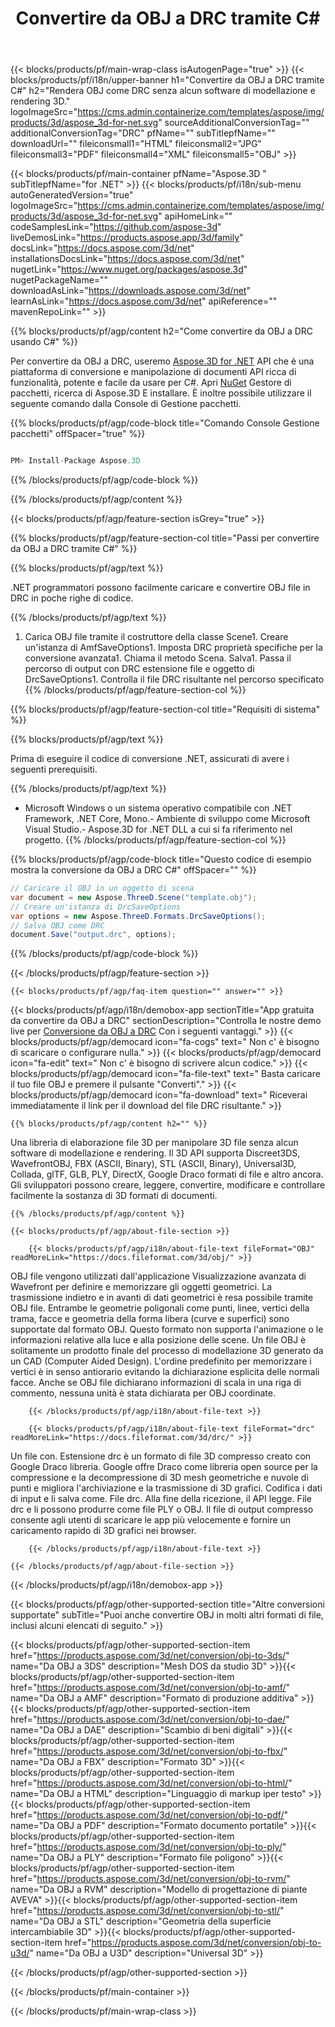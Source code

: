 ﻿---
title: Convertire da OBJ a DRC tramite C# 
url: /it/net/conversion/obj-to-drc/ 
description: Codice di esempio per la conversione da OBJ a DRC C#. Utilizza API codice di esempio per la conversione da OBJ file batch a DRC all'interno di VB.NET, Asp.NET o qualsiasi applicazione basata su .NET.
---
{{< blocks/products/pf/main-wrap-class isAutogenPage="true" >}}
{{< blocks/products/pf/i18n/upper-banner h1="Convertire da OBJ a DRC tramite C#" h2="Rendera OBJ come DRC senza alcun software di modellazione e rendering 3D." logoImageSrc="https://cms.admin.containerize.com/templates/aspose/img/products/3d/aspose_3d-for-net.svg" sourceAdditionalConversionTag="" additionalConversionTag="DRC" pfName="" subTitlepfName="" downloadUrl="" fileiconsmall1="HTML" fileiconsmall2="JPG" fileiconsmall3="PDF" fileiconsmall4="XML" fileiconsmall5="OBJ" >}}

{{< blocks/products/pf/main-container pfName="Aspose.3D " subTitlepfName="for .NET" >}}
{{< blocks/products/pf/i18n/sub-menu autoGeneratedVersion="true" logoImageSrc="https://cms.admin.containerize.com/templates/aspose/img/products/3d/aspose_3d-for-net.svg" apiHomeLink="" codeSamplesLink="https://github.com/aspose-3d" liveDemosLink="https://products.aspose.app/3d/family" docsLink="https://docs.aspose.com/3d/net" installationsDocsLink="https://docs.aspose.com/3d/net" nugetLink="https://www.nuget.org/packages/aspose.3d" nugetPackageName="" downloadAsLink="https://downloads.aspose.com/3d/net" learnAsLink="https://docs.aspose.com/3d/net" apiReference="" mavenRepoLink="" >}}

{{% blocks/products/pf/agp/content h2="Come convertire da OBJ a DRC usando C#" %}}

 Per convertire da OBJ a DRC, useremo
 [Aspose.3D for .NET](https://products.aspose.com/3d/net) 
 API che è una piattaforma di conversione e manipolazione di documenti API ricca di funzionalità, potente e facile da usare per C#. Apri
 [NuGet](https://www.nuget.org/packages/aspose.3d) 
 Gestore di pacchetti, ricerca di
 Aspose.3D 
 E installare. È inoltre possibile utilizzare il seguente comando dalla Console di Gestione pacchetti.

{{% blocks/products/pf/agp/code-block title="Comando Console Gestione pacchetti" offSpacer="true" %}}

```cs

PM> Install-Package Aspose.3D


```

{{% /blocks/products/pf/agp/code-block %}}

{{% /blocks/products/pf/agp/content %}}

{{< blocks/products/pf/agp/feature-section isGrey="true" >}}

{{% blocks/products/pf/agp/feature-section-col title="Passi per convertire da OBJ a DRC tramite C#" %}}

{{% blocks/products/pf/agp/text %}}

 .NET programmatori possono facilmente caricare e convertire OBJ file in DRC in poche righe di codice.

{{% /blocks/products/pf/agp/text %}}

1. Carica OBJ file tramite il costruttore della classe Scene1. Creare un'istanza di AmfSaveOptions1. Imposta DRC proprietà specifiche per la conversione avanzata1. Chiama il metodo Scena. Salva1. Passa il percorso di output con DRC estensione file e oggetto di DrcSaveOptions1. Controlla il file DRC risultante nel percorso specificato
{{% /blocks/products/pf/agp/feature-section-col %}}

{{% blocks/products/pf/agp/feature-section-col title="Requisiti di sistema" %}}

{{% blocks/products/pf/agp/text %}}

 Prima di eseguire il codice di conversione .NET, assicurati di avere i seguenti prerequisiti.

{{% /blocks/products/pf/agp/text %}}

- Microsoft Windows o un sistema operativo compatibile con .NET Framework, .NET Core, Mono.- Ambiente di sviluppo come Microsoft Visual Studio.- Aspose.3D for .NET DLL a cui si fa riferimento nel progetto.
{{% /blocks/products/pf/agp/feature-section-col %}}

{{% blocks/products/pf/agp/code-block title="Questo codice di esempio mostra la conversione da OBJ a DRC C#" offSpacer="" %}}

```cs
// Caricare il OBJ in un oggetto di scena 
var document = new Aspose.ThreeD.Scene("template.obj");
// Creare un'istanza di DrcSaveOptions 
var options = new Aspose.ThreeD.Formats.DrcSaveOptions();
// Salva OBJ come DRC 
document.Save("output.drc", options); 


```

{{% /blocks/products/pf/agp/code-block %}}

{{< /blocks/products/pf/agp/feature-section >}}

    {{< blocks/products/pf/agp/faq-item question="" answer="" >}}
 

<!-- aboutfile Starts -->

{{< blocks/products/pf/agp/i18n/demobox-app sectionTitle="App gratuita da convertire da OBJ a DRC" sectionDescription="Controlla le nostre demo live per [Conversione da OBJ a DRC](https://products.aspose.app/3d/conversion/obj-to-drc) Con i seguenti vantaggi." >}}
        {{< blocks/products/pf/agp/democard icon="fa-cogs" text=" Non c\' è bisogno di scaricare o configurare nulla." >}}
        {{< blocks/products/pf/agp/democard icon="fa-edit" text=" Non c\' è bisogno di scrivere alcun codice." >}}
        {{< blocks/products/pf/agp/democard icon="fa-file-text" text=" Basta caricare il tuo file OBJ e premere il pulsante \"Converti\"." >}}
        {{< blocks/products/pf/agp/democard icon="fa-download" text=" Riceverai immediatamente il link per il download del file DRC risultante." >}}

    {{% blocks/products/pf/agp/content h2="" %}}

 Una libreria di elaborazione file 3D per manipolare 3D file senza alcun software di modellazione e rendering. Il 3D API supporta Discreet3DS, WavefrontOBJ, FBX (ASCII, Binary), STL (ASCII, Binary), Universal3D, Collada, glTF, GLB, PLY, DirectX, Google Draco formati di file e altro ancora. Gli sviluppatori possono creare, leggere, convertire, modificare e controllare facilmente la sostanza di 3D formati di documenti.



    {{% /blocks/products/pf/agp/content %}}

    {{< blocks/products/pf/agp/about-file-section >}}

        {{< blocks/products/pf/agp/i18n/about-file-text fileFormat="OBJ" readMoreLink="https://docs.fileformat.com/3d/obj/" >}}
OBJ file vengono utilizzati dall'applicazione Visualizzazione avanzata di Wavefront per definire e memorizzare gli oggetti geometrici. La trasmissione indietro e in avanti di dati geometrici è resa possibile tramite OBJ file. Entrambe le geometrie poligonali come punti, linee, vertici della trama, facce e geometria della forma libera (curve e superfici) sono supportate dal formato OBJ. Questo formato non supporta l'animazione o le informazioni relative alla luce e alla posizione delle scene. Un file OBJ è solitamente un prodotto finale del processo di modellazione 3D generato da un CAD (Computer Aided Design). L'ordine predefinito per memorizzare i vertici è in senso antiorario evitando la dichiarazione esplicita delle normali facce. Anche se OBJ file dichiarano informazioni di scala in una riga di commento, nessuna unità è stata dichiarata per OBJ coordinate.

        {{< /blocks/products/pf/agp/i18n/about-file-text >}}

        {{< blocks/products/pf/agp/i18n/about-file-text fileFormat="drc" readMoreLink="https://docs.fileformat.com/3d/drc/" >}}
Un file con. Estensione drc è un formato di file 3D compresso creato con Google Draco libreria. Google offre Draco come libreria open source per la compressione e la decompressione di 3D mesh geometriche e nuvole di punti e migliora l'archiviazione e la trasmissione di 3D grafici. Codifica i dati di input e li salva come. File drc. Alla fine della ricezione, il API legge. File drc e li possono produrre come file PLY o OBJ. Il file di output compresso consente agli utenti di scaricare le app più velocemente e fornire un caricamento rapido di 3D grafici nei browser.

        {{< /blocks/products/pf/agp/i18n/about-file-text >}}

    {{< /blocks/products/pf/agp/about-file-section >}}

{{< /blocks/products/pf/agp/i18n/demobox-app >}}

<!-- aboutfile Ends -->

{{< blocks/products/pf/agp/other-supported-section title="Altre conversioni supportate" subTitle="Puoi anche convertire OBJ in molti altri formati di file, inclusi alcuni elencati di seguito." >}}

{{< blocks/products/pf/agp/other-supported-section-item href="https://products.aspose.com/3d/net/conversion/obj-to-3ds/" name="Da OBJ a 3DS" description="Mesh DOS da studio 3D" >}}{{< blocks/products/pf/agp/other-supported-section-item href="https://products.aspose.com/3d/net/conversion/obj-to-amf/" name="Da OBJ a AMF" description="Formato di produzione additiva" >}}{{< blocks/products/pf/agp/other-supported-section-item href="https://products.aspose.com/3d/net/conversion/obj-to-dae/" name="Da OBJ a DAE" description="Scambio di beni digitali" >}}{{< blocks/products/pf/agp/other-supported-section-item href="https://products.aspose.com/3d/net/conversion/obj-to-fbx/" name="Da OBJ a FBX" description="Formato 3D" >}}{{< blocks/products/pf/agp/other-supported-section-item href="https://products.aspose.com/3d/net/conversion/obj-to-html/" name="Da OBJ a HTML" description="Linguaggio di markup iper testo" >}}{{< blocks/products/pf/agp/other-supported-section-item href="https://products.aspose.com/3d/net/conversion/obj-to-pdf/" name="Da OBJ a PDF" description="Formato documento portatile" >}}{{< blocks/products/pf/agp/other-supported-section-item href="https://products.aspose.com/3d/net/conversion/obj-to-ply/" name="Da OBJ a PLY" description="Formato file poligono" >}}{{< blocks/products/pf/agp/other-supported-section-item href="https://products.aspose.com/3d/net/conversion/obj-to-rvm/" name="Da OBJ a RVM" description="Modello di progettazione di piante AVEVA" >}}{{< blocks/products/pf/agp/other-supported-section-item href="https://products.aspose.com/3d/net/conversion/obj-to-stl/" name="Da OBJ a STL" description="Geometria della superficie intercambiabile 3D" >}}{{< blocks/products/pf/agp/other-supported-section-item href="https://products.aspose.com/3d/net/conversion/obj-to-u3d/" name="Da OBJ a U3D" description="Universal 3D" >}}

{{< /blocks/products/pf/agp/other-supported-section >}}

{{< /blocks/products/pf/main-container >}}
    
{{< /blocks/products/pf/main-wrap-class >}}
